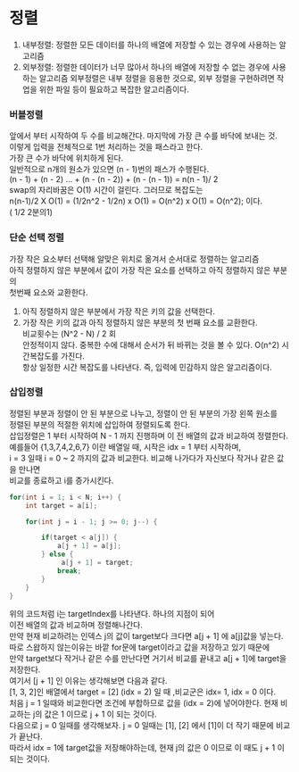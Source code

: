 # 정렬

1. 내부정렬: 정렬한 모든 데이터를 하나의 배열에 저장할 수 있는 경우에 사용하는 알고리즘
2. 외부정렬: 정렬한 데이터가 너무 많아서 하나의 배열에 저장할 수 없는 경우에 사용하는 알고리즘
외부정렬은 내부 정렬을 응용한 것으로, 외부 정렬을 구현하려면 작업을 위한 파일 등이 필요하고 복잡한 알고리즘이다.  

### 버블정렬
앞에서 부터 시작하여 두 수를 비교해간다. 마지막에 가장 큰 수를 바닥에 보내는 것.   
이렇게 입력을 전체적으로 1번 처리하는 것을 패스라고 한다.   
가장 큰 수가 바닥에 위치하게 된다.  
일반적으로 n개의 원소가 있으면 (n - 1)번의 패스가 수행된다.     
(n - 1) + (n - 2) ... + (n - (n - 2)) + (n - (n - 1)) = n(n - 1)/ 2   
swap의 자리바꿈은 O(1) 시간이 걸린다. 그러므로 복잡도는   
n(n-1)/2 X O(1) = (1/2n^2 - 1/2n) x O(1) = O(n^2) x O(1) = O(n^2); 이다.   
( 1/2 2분의1)


### 단순 선택 정렬
가장 작은 요소부터 선택해 알맞은 위치로 옮겨서 순서대로 정렬하는 알고리즘  
아직 정렬하지 않은 부분에서 값이 가장 작은 요소를 선택하고 아직 정렬하지 않은 부분의    
첫번째 요소와 교환한다.
1. 아직 정렬하지 않은 부분에서 가장 작은 키의 값을 선택한다.
2. 가장 작은 키의 값과 아직 정렬하지 않은 부분의 첫 번째 요소를 교환한다.  
비교횟수는 (N^2 - N) / 2 회   
안정적이지 않다. 중복한 수에 대해서 순서가 뒤 바뀌는 것을 볼 수 있다.
O(n^2) 시간복잡도를 가진다.   
항상 일정한 시간 복잡도를 나타낸다. 즉, 입력에 민감하지 않은 알고리즘이다.


### 삽입정렬
정렬된 부분과 정렬이 안 된 부분으로 나누고, 정렬이 안 된 부분의 가장 왼쪽 원소를    
정렬된 부분의 적절한 위치에 삽입하여 정렬되도록 한다.   
삽입정렬은 1 부터 시작하여 N - 1 까지 진행하며 이 전 배열의 값과 비교하여 정렬한다.   
예를들어  {1,3,7,4,2,6,7} 이란 배열일 때, 시작은 idx = 1 부터 시작하며,  
i = 3 일때 i = 0 ~ 2 까지의 값과 비교한다. 비교해 나가다가 자신보다 작거나 같은 값을 만나면   
비교를 종료하고 i를 증가시킨다.   
```java
for(int i = 1; i < N; i++) {
    int target = a[i];

    for(int j = i - 1; j >= 0; j--) {

        if(target < a[j]) {
            a[j + 1] = a[j];
        } else {
             a[j + 1] = target;
            break;
        }
    }
}
```
위의 코드처럼 i는 targetIndex를 나타낸다.  하나의 지점이 되어    
이전 배열의 값과 비교하며 정렬해나간다.  
만약 현재 비교하려는 인덱스 j의 값이 target보다 크다면 a[j + 1] 에 a[j]값을 넣는다.   
따로 스왑하지 않는이유는 바깥 for문에 target이라고 값을 저장하고 있기 때문에   
만약 target보다 작거나 같은 수를 만난다면 거기서 비교를 끝내고 a[j + 1]에 target을 저장한다.   
여기서 [j + 1] 인 이유는 생각해보면 다음과 같다.   
[1, 3, 2]인 배열에서 target = [2] (idx = 2) 일 때 ,비교군은 idx= 1, idx = 0 이다.   
처음 j = 1 일때와 비교한다면 조건에 부합하므로 값을 (idx = 2)에 넣어야한다. 현재 비교하는 j의 값은 1 이므로 
j + 1 이 되는 것이다.    
다음으로 j = 0 일때를 생각해보자. j = 0 일때는 [1], [2] 에서 [1]이 더 작기 때문에 비교가 끝난다.   
따라서 idx = 1에 target값을 저장해야하는데, 현재 j의 값은 0 이므로 이 때도 j + 1 이 되는 것이다.   
